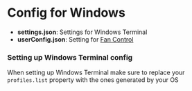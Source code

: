 # Config for Windows

- **settings.json**: Settings for Windows Terminal
- **userConfig.json**: Setting for [Fan Control](https://github.com/Rem0o/FanControl.Releases)

### Setting up Windows Terminal config

When setting up Windows Terminal make sure to replace your `profiles.list` property with the ones generated by your OS